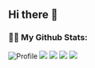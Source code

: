 
## Hi there 👋

<!--
**adlinasubri/adlinasubri** is a ✨ _special_ ✨ repository because its `README.md` (this file) appears on your GitHub profile.

Here are some ideas to get you started:

- 🔭 I’m currently working on ...
- 🌱 I’m currently learning ...
- 👯 I’m looking to collaborate on ...
- 🤔 I’m looking for help with ...
- 💬 Ask me about ...
- 📫 How to reach me: ...
- 😄 Pronouns: ...
- ⚡ Fun fact: ...
-->

<h3> 🙋‍♀️ <b>My Github Stats</b>: </h3>


![Profile](http://github-profile-summary-cards.vercel.app/api/cards/profile-details?username=adlinasubri&theme=2077)
![](http://github-profile-summary-cards.vercel.app/api/cards/stats?username=adlinasubri&theme=2077) 
![](http://github-profile-summary-cards.vercel.app/api/cards/most-commit-language?username=adlinasubri&theme=2077)
![](http://github-profile-summary-cards.vercel.app/api/cards/repos-per-language?username=adlinasubri&theme=2077)
![](http://github-profile-summary-cards.vercel.app/api/cards/productive-time?username=adlinasubri&theme=2077&utcOffset=+0)
